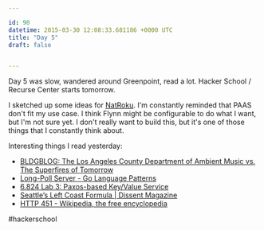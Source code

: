 ```yaml
---

id: 90
datetime: 2015-03-30 12:08:33.681186 +0000 UTC
title: "Day 5"
draft: false


---
```


Day 5 was slow, wandered around Greenpoint, read a lot. Hacker School / Recurse Center starts tomorrow.

I sketched up some ideas for [NatRoku](https://github.com/icco/natroku). I'm constantly reminded that PAAS don't fit my use case. I think Flynn might be configurable to do what I want, but I'm not sure yet. I don't really want to build this, but it's one of those things that I constantly think about.

Interesting things I read yesterday:
 
 - [BLDGBLOG: The Los Angeles County Department of Ambient Music vs. The Superfires of Tomorrow](http://bldgblog.blogspot.com/2015/03/the-los-angeles-county-department-of.html)
 - [Long-Poll Server - Go Language Patterns](http://www.golangpatterns.info/web/long-poll-server)
 - [6.824 Lab 3: Paxos-based Key/Value Service](http://nil.csail.mit.edu/6.824/2015/labs/lab-3.html)
 - [Seattle’s Left Coast Formula | Dissent Magazine](http://www.dissentmagazine.org/article/seattles-left-coast-formula)
 - [HTTP 451 - Wikipedia, the free encyclopedia](https://en.wikipedia.org/wiki/HTTP_451)

#hackerschool
